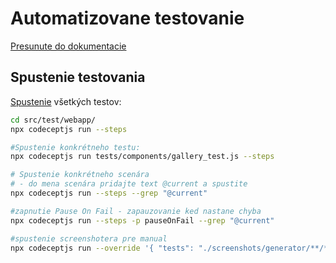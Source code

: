 # Automatizovane testovanie

[Presunute do dokumentacie](../../../docs/testing/README.md)

## Spustenie testovania

[Spustenie](https://codecept.io/commands/) všetkých testov:

```sh
cd src/test/webapp/
npx codeceptjs run --steps

#Spustenie konkrétneho testu:
npx codeceptjs run tests/components/gallery_test.js --steps

# Spustenie konkrétneho scenára
# - do mena scenára pridajte text @current a spustite
npx codeceptjs run --steps --grep "@current"

#zapnutie Pause On Fail - zapauzovanie ked nastane chyba
npx codeceptjs run --steps -p pauseOnFail --grep "@current"

#spustenie screenshotera pre manual
npx codeceptjs run --override '{ "tests": "./screenshots/generator/**/*.js"}' --steps
```
